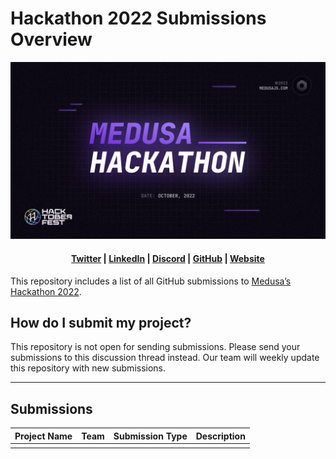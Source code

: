 # Hackathon 2022 Submissions Overview

![Medusa Hackathon](hackathon-banner-large-purple-min.jpeg)

<h4 align="center">
  <a href="https://twitter.com/medusajs">Twitter</a> |
  <a href="https://www.linkedin.com/company/medusajs">LinkedIn</a> |
  <a href="https://discord.gg/medusajs">Discord</a> |
  <a href="https://github.com/medusajs/medusa">GitHub</a> |
  <a href="https://medusajs.com/">Website</a>
</h4>

This repository includes a list of all GitHub submissions to [Medusa’s Hackathon 2022](https://medusajs.com/blog/medusa-hackathon-warming-up-for-hacktoberfest/).

## How do I submit my project?

This repository is not open for sending submissions. Please send your submissions to this discussion thread instead. Our team will weekly update this repository with new submissions.

---

## Submissions

| Project Name | Team | Submission Type | Description  |
| --- | --- | --- | --- |
|  |  |  |  |

